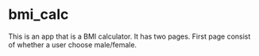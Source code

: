 # bmi_calc

This is an app that is a BMI calculator. It has two pages. First page consist of whether a user choose male/female.
